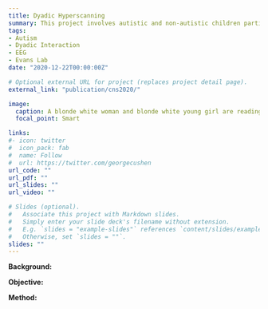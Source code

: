 ```yaml
---
title: Dyadic Hyperscanning
summary: This project involves autistic and non-autistic children participating in a variety of games and activities with a parent while wearing mobile EEG headsets. We are interested in markers of neural and behavioral synchrony in addition to objective and subjective indicators of parent-child connection.
tags:
- Autism
- Dyadic Interaction
- EEG
- Evans Lab
date: "2020-12-22T00:00:00Z"

# Optional external URL for project (replaces project detail page).
external_link: "publication/cns2020/"

image:
  caption: A blonde white woman and blonde white young girl are reading a book and smiling. Both are wearing EEG caps.
  focal_point: Smart

links:
#- icon: twitter
#  icon_pack: fab
#  name: Follow
#  url: https://twitter.com/georgecushen
url_code: ""
url_pdf: ""
url_slides: ""
url_video: ""

# Slides (optional).
#   Associate this project with Markdown slides.
#   Simply enter your slide deck's filename without extension.
#   E.g. `slides = "example-slides"` references `content/slides/example-slides.md`.
#   Otherwise, set `slides = ""`.
slides: ""
---
```

**Background:**


**Objective:**


**Method:**
